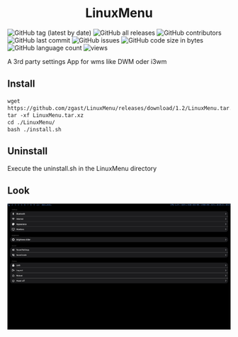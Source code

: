 <h1 align="center">LinuxMenu</h1>

![GitHub tag (latest by date)](https://img.shields.io/github/v/tag/zgast/LinuxMenu)
![GitHub all releases](https://img.shields.io/github/downloads/zgast/LinuxMenu/total)
![GitHub contributors](https://img.shields.io/github/contributors/zgast/LinuxMenu)
![GitHub last commit](https://img.shields.io/github/last-commit/zgast/LinuxMenu)
![GitHub issues](https://img.shields.io/github/issues-raw/zgast/LinuxMenu)
![GitHub code size in bytes](https://img.shields.io/github/languages/code-size/zgast/LinuxMenu)
![GitHub language count](https://img.shields.io/github/languages/count/zgast/LinuxMenu)
![views](https://visitor-badge.glitch.me/badge?page_id=zgast.LinuxMenu)

A 3rd party settings App for wms like DWM oder i3wm

## Install
```
wget https://github.com/zgast/LinuxMenu/releases/download/1.2/LinuxMenu.tar.xz
tar -xf LinuxMenu.tar.xz
cd ./LinuxMenu/
bash ./install.sh
```
## Uninstall

Execute the uninstall.sh in the LinuxMenu directory

## Look

![](https://raw.githubusercontent.com/zgast/LinuxMenu/main/preview.png)
